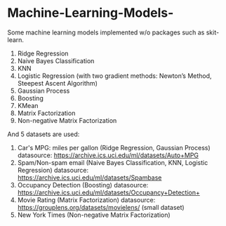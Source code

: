# Machine-Learning-Models-
Some machine learning models implemented w/o packages such as skit-learn.

1. Ridge Regression
2. Naive Bayes Classification
3. KNN
4. Logistic Regression (with two gradient methods: Newton’s Method, Steepest Ascent Algorithm)
5. Gaussian Process
6. Boosting
7. KMean
8. Matrix Factorization
9. Non-negative Matrix Factorization


And 5 datasets are used:
1. Car's MPG: miles per gallon (Ridge Regression, Gaussian Process)
datasource: https://archive.ics.uci.edu/ml/datasets/Auto+MPG
2. Spam/Non-spam email (Naive Bayes Classification, KNN, Logistic Regression) 
datasource: https://archive.ics.uci.edu/ml/datasets/Spambase
3. Occupancy Detection (Boosting)
datasource: https://archive.ics.uci.edu/ml/datasets/Occupancy+Detection+
4. Movie Rating (Matrix Factorization)
datasource: https://grouplens.org/datasets/movielens/ (small dataset)
5. New York Times (Non-negative Matrix Factorization)
